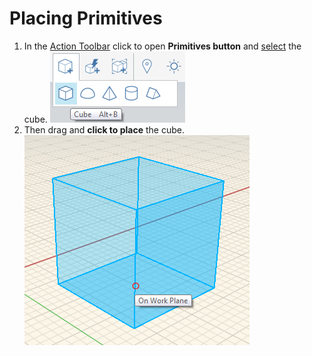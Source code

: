 # Placing Primitives

1. In the [Action Toolbar](https://github.com/FormIt3D/autodesk-formit-360-windows-help/tree/c377e7b8a3b8e43e684321d0b7de867608d317a3/tool-library/tool-bars-extended.md) click to open **Primitives button** and [select](select-edge-face-or-object.md) the cube.   ![](../.gitbook/assets/primitive-cube.png)
2. Then drag and **click to place** the cube.   ![](../.gitbook/assets/primitive-cube-place.png)

